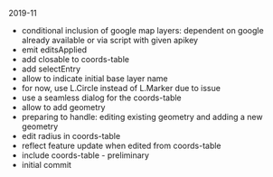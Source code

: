 2019-11

- conditional inclusion of google map layers: 
  dependent on google already available or via script with given apikey
- emit editsApplied
- add closable to coords-table
- add selectEntry
- allow to indicate initial base layer name
- for now, use L.Circle instead of L.Marker due to issue
- use a seamless dialog for the coords-table
- allow to add geometry
- preparing to handle: editing existing geometry and adding a new geometry
- edit radius in coords-table
- reflect feature update when edited from coords-table
- include coords-table - preliminary
- initial commit
